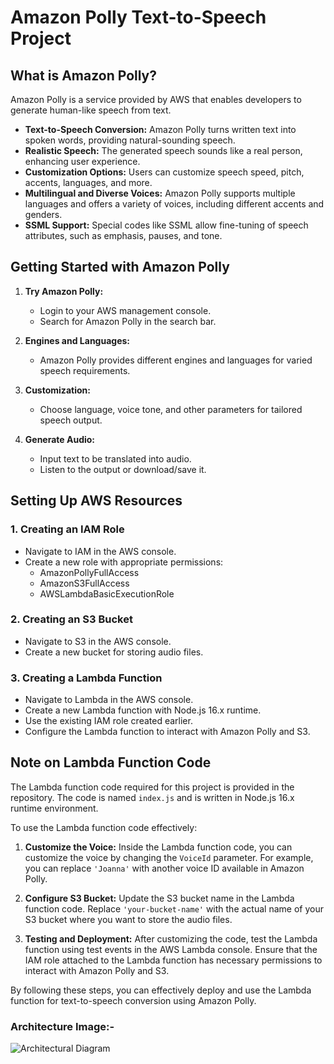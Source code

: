 # Amazon Polly Text-to-Speech Project

## What is Amazon Polly?

Amazon Polly is a service provided by AWS that enables developers to generate human-like speech from text.

- **Text-to-Speech Conversion:** Amazon Polly turns written text into spoken words, providing natural-sounding speech.
- **Realistic Speech:** The generated speech sounds like a real person, enhancing user experience.
- **Customization Options:** Users can customize speech speed, pitch, accents, languages, and more.
- **Multilingual and Diverse Voices:** Amazon Polly supports multiple languages and offers a variety of voices, including different accents and genders.
- **SSML Support:** Special codes like SSML allow fine-tuning of speech attributes, such as emphasis, pauses, and tone.

## Getting Started with Amazon Polly

1. **Try Amazon Polly:**
   - Login to your AWS management console.
   - Search for Amazon Polly in the search bar.

2. **Engines and Languages:**
   - Amazon Polly provides different engines and languages for varied speech requirements.

3. **Customization:**
   - Choose language, voice tone, and other parameters for tailored speech output.

4. **Generate Audio:**
   - Input text to be translated into audio.
   - Listen to the output or download/save it.

## Setting Up AWS Resources

### 1. Creating an IAM Role
   - Navigate to IAM in the AWS console.
   - Create a new role with appropriate permissions:
     - AmazonPollyFullAccess
     - AmazonS3FullAccess
     - AWSLambdaBasicExecutionRole

### 2. Creating an S3 Bucket
   - Navigate to S3 in the AWS console.
   - Create a new bucket for storing audio files.

### 3. Creating a Lambda Function
   - Navigate to Lambda in the AWS console.
   - Create a new Lambda function with Node.js 16.x runtime.
   - Use the existing IAM role created earlier.
   - Configure the Lambda function to interact with Amazon Polly and S3.

## Note on Lambda Function Code

The Lambda function code required for this project is provided in the repository. The code is named `index.js` and is written in Node.js 16.x runtime environment.

To use the Lambda function code effectively:

1. **Customize the Voice:** Inside the Lambda function code, you can customize the voice by changing the `VoiceId` parameter. For example, you can replace `'Joanna'` with another voice ID available in Amazon Polly.

2. **Configure S3 Bucket:** Update the S3 bucket name in the Lambda function code. Replace `'your-bucket-name'` with the actual name of your S3 bucket where you want to store the audio files.

3. **Testing and Deployment:** After customizing the code, test the Lambda function using test events in the AWS Lambda console. Ensure that the IAM role attached to the Lambda function has necessary permissions to interact with Amazon Polly and S3.

By following these steps, you can effectively deploy and use the Lambda function for text-to-speech conversion using Amazon Polly.

### Architecture Image:-

![Architectural Diagram](https://github.com/bhaveshjadhav/text-narrator-using-Amazon-Polly/assets/78265026/18e20fed-5bb0-45aa-94d6-f77d44e2ba1d)
